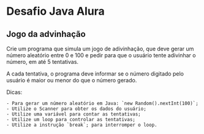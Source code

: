 # Desafio Java Alura
## Jogo da advinhação

Crie um programa que simula um jogo de adivinhação, que deve gerar um número aleatório entre 0 e 100 e pedir para que o usuário tente adivinhar o número, em até 5 tentativas. 

A cada tentativa, o programa deve informar se o número digitado pelo usuário é maior ou menor do que o número gerado.

Dicas:

    - Para gerar um número aleatório em Java: `new Random().nextInt(100)`;
    - Utilize o Scanner para obter os dados do usuário;
    - Utilize uma variável para contar as tentativas;
    - Utilize um loop para controlar as tentativas;
    - Utilize a instrução `break`; para interromper o loop.
